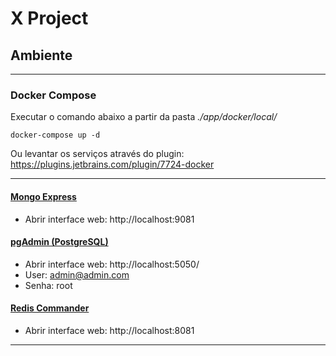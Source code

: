 # X Project

## Ambiente

---
### Docker Compose
Executar o comando abaixo a partir da pasta *./app/docker/local/*

    docker-compose up -d

Ou levantar os serviços através do plugin: https://plugins.jetbrains.com/plugin/7724-docker

---
#### [Mongo Express](https://github.com/mongo-express/mongo-express)
- Abrir interface web: http://localhost:9081

#### [pgAdmin (PostgreSQL)](https://www.pgadmin.org)
- Abrir interface web: http://localhost:5050/
- User: admin@admin.com
- Senha: root

#### [Redis Commander](https://www.npmjs.com/package/redis-commander)
- Abrir interface web: http://localhost:8081

---